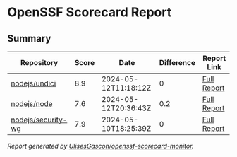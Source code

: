 # OpenSSF Scorecard Report

## Summary

| Repository | Score | Date | Difference | Report Link |
| -- | -- | -- | -- | -- |
| [nodejs/undici](https://github.com/nodejs/undici) | 8.9 | 2024-05-12T11:18:12Z | 0 | [Full Report](https://deps.dev/project/github/nodejs%2Fundici) |
| [nodejs/node](https://github.com/nodejs/node) | 7.6 | 2024-05-12T20:36:43Z | 0.2 | [Full Report](https://deps.dev/project/github/nodejs%2Fnode) |
| [nodejs/security-wg](https://github.com/nodejs/security-wg) | 7.9 | 2024-05-10T18:25:39Z | 0 | [Full Report](https://deps.dev/project/github/nodejs%2Fsecurity-wg) |

_Report generated by [UlisesGascon/openssf-scorecard-monitor](https://github.com/UlisesGascon/openssf-scorecard-monitor)._